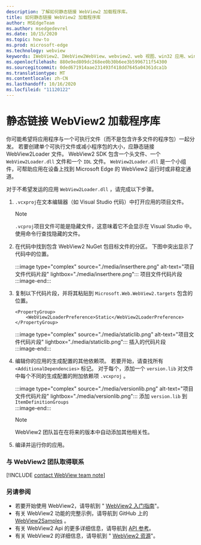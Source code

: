 ```yaml
---
description: 了解如何静态链接 WebView2 加载程序库。
title: 如何静态链接 WebView2 加载程序库
author: MSEdgeTeam
ms.author: msedgedevrel
ms.date: 10/15/2020
ms.topic: how-to
ms.prod: microsoft-edge
ms.technology: webview
keywords: IWebView2、IWebView2WebView、webview2、web 视图、win32 应用、win32、edge、ICoreWebView2、ICoreWebView2Host、浏览器控件、边缘 html
ms.openlocfilehash: 880e9ed809dc268ee0b30b6ee3b5996711f54300
ms.sourcegitcommit: 0ded671914aae231493f418dd7645a04361dca1b
ms.translationtype: MT
ms.contentlocale: zh-CN
ms.lasthandoff: 10/16/2020
ms.locfileid: "11120122"
---
```

# 静态链接 WebView2 加载程序库  

你可能希望将应用程序与一个可执行文件（而不是包含许多文件的程序包）一起分发。 若要创建单个可执行文件或减小程序包的大小，应静态链接 WebView2Loader 文件。 WebView2 SDK 包含一个头文件、一个 `WebView2Loader.dll` 文件和一个 `IDL` 文件。 `WebView2Loader.dll` 是一个小组件，可帮助应用在设备上找到 Microsoft Edge 的 WebView2 运行时或非稳定通道。  

对于不希望发运的应用 `WebView2Loader.dll` ，请完成以下步骤。  

1.  `.vcxproj`在文本编辑器（如 Visual Studio 代码）中打开应用的项目文件。  
    
    > [!NOTE]
    > `.vcproj`项目文件可能是隐藏文件，这意味着它不会显示在 Visual Studio 中。  使用命令行查找隐藏的文件。  
    
1.  在代码中找到包含 WebView2 NuGet 包目标文件的分区。  下图中突出显示了代码中的位置。  

    :::image type="complex" source="./media/inserthere.png" alt-text="项目文件代码片段" lightbox="./media/inserthere.png":::
       项目文件代码片段   
    :::image-end:::  
  
1.  复制以下代码片段，并将其粘贴到 `Microsoft.Web.WebView2.targets` 包含的位置。  

    ```xaml
    <PropertyGroup> 
        <WebView2LoaderPreference>Static</WebView2LoaderPreference> 
    </PropertyGroup>
    ```
      
    :::image type="complex" source="./media/staticlib.png" alt-text="项目文件代码片段" lightbox="./media/staticlib.png":::
       插入的代码片段  
    :::image-end:::  
    
1.  编辑你的应用的生成配置的其他依赖项。  若要开始，请查找所有 `<AdditionalDependencies>` 标记。 对于每个，添加一个 `version.lib` 对文件中每个不同的生成配置的附加依赖项 `.vcxproj` 。  
    
    :::image type="complex" source="./media/versionlib.png" alt-text="项目文件代码片段" lightbox="./media/versionlib.png":::
       添加 `version.lib` 到 `ItemDefinitionGroups`  
    :::image-end:::  
    
    > [!NOTE]
    > WebView2 团队旨在在将来的版本中自动添加其他相关性。  
    
1. 编译并运行你的应用。

### 与 WebView2 团队取得联系  

[!INCLUDE [contact WebView team note](../includes/contact-webview-team-note.md)]  

### 另请参阅  

*   若要开始使用 WebView2，请导航到 " [WebView2 入门指南][Webview2MainGettingStarted]"。  
*   有关 WebView2 功能的完整示例，请导航到 GitHub 上的 [WebView2Samples][GithubMicrosoftedgeWebview2samples] 。
*   有关 WebView2 Api 的更多详细信息，请导航到 [API 参考][Webview2ApiReference]。
*   有关 WebView2 的详细信息，请导航到 " [WebView2 资源][Webview2MainNextSteps]"。

<!-- links -->  

[DevtoolsGuideChromiumMain]: ../../devtools-guide-chromium.md "Microsoft Edge (Chromium) 开发工具 |Microsoft 文档"  

[Webview2ApiReference]: ../webview2-api-reference.md "Microsoft Edge WebView2 API 参考 |Microsoft 文档"  
[Webview2MainNextSteps]: ../index.md#next-steps "后续步骤-Microsoft Edge WebView2 简介 (预览) |Microsoft 文档"  
[Webview2MainGettingStarted]: ../index.md#getting-started "入门-Microsoft Edge WebView2 简介 (预览版) |Microsoft 文档"  

[GithubMicrosoftedgeWebviewfeedbackMain]: https://github.com/MicrosoftEdge/WebViewFeedback "Web 视图反馈-MicrosoftEdge/WebViewFeedback |GitHub"  
[GithubMicrosoftedgeWebview2samples]: https://github.com/MicrosoftEdge/WebView2Samples "WebView2 示例-MicrosoftEdge/WebView2Samples |GitHub"  

[GithubMicrosoftVscodeJSDebugWhatsNew]: https://github.com/microsoft/vscode-js-debug#whats-new "新增功能-适用于 Visual Studio 代码的 JavaScript 调试程序-microsoft/vscode-debug |GitHub"  

[GithubMicrosoftVscodeEdgeDebug2ReadmeChromiumWebviewApplications]: https://github.com/microsoft/vscode-edge-debug2/blob/master/README.md#microsoft-edge-chromium-webview-applications "Microsoft Edge (Chromium) Web 视图应用程序-Visual Studio 代码-Microsoft Edge 的调试器-microsoft/vscode-debug2 |GitHub"  
